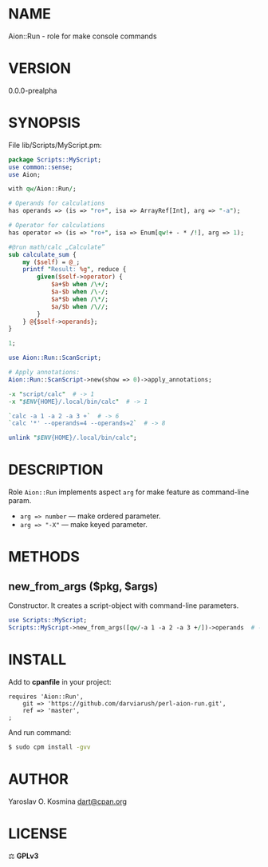 # NAME

Aion::Run - role for make console commands

# VERSION

0.0.0-prealpha

# SYNOPSIS

File lib/Scripts/MyScript.pm:
```perl
package Scripts::MyScript;
use common::sense;
use Aion;

with qw/Aion::Run/;

# Operands for calculations
has operands => (is => "ro+", isa => ArrayRef[Int], arg => "-a");

# Operator for calculations
has operator => (is => "ro+", isa => Enum[qw!+ - * /!], arg => 1);

#@run math/calc „Calculate”
sub calculate_sum {
    my ($self) = @_;
    printf "Result: %g", reduce {
        given($self->operator) {
            $a+$b when /\+/;
            $a-$b when /\-/;
            $a*$b when /\*/;
            $a/$b when /\//;
        }
    } @{$self->operands};
}

1;
```

```perl
use Aion::Run::ScanScript;

# Apply annotations:
Aion::Run::ScanScript->new(show => 0)->apply_annotations;

-x "script/calc"  # -> 1
-x "$ENV{HOME}/.local/bin/calc"  # -> 1

`calc -a 1 -a 2 -a 3 +`  # -> 6
`calc '*' --operands=4 --operands=2`  # -> 8

unlink "$ENV{HOME}/.local/bin/calc";
```

# DESCRIPTION

Role `Aion::Run` implements aspect `arg` for make feature as command-line param.

* `arg => number` — make ordered parameter.
* `arg => "-X"` — make keyed parameter.

# METHODS

## new_from_args ($pkg, $args)

Constructor. It creates a script-object with command-line parameters.

```perl
use Scripts::MyScript;
Scripts::MyScript->new_from_args([qw/-a 1 -a 2 -a 3 +/])->operands  # --> [1,2,3]
```

# INSTALL

Add to **cpanfile** in your project:

```cpanfile
requires 'Aion::Run',
    git => 'https://github.com/darviarush/perl-aion-run.git',
    ref => 'master',
;
```

And run command:

```sh
$ sudo cpm install -gvv
```

# AUTHOR

Yaroslav O. Kosmina <dart@cpan.org>

# LICENSE

⚖ **GPLv3**
